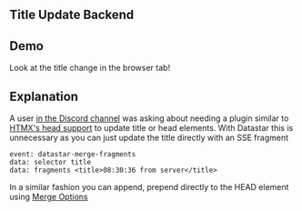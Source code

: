 ## Title Update Backend

## Demo

Look at the title change in the browser tab!

<div data-on-load="$get('/examples/title_update_backend/updates')"></div>

## Explanation

A user [in the Discord channel](https://discord.com/channels/725789699527933952/1180902694999838752) was asking about needing a plugin similar to [HTMX's head support](https://v1.htmx.org/extensions/head-support/) to update title or head elements. With Datastar this is unnecessary as you can just update the title directly with an SSE fragment

```
event: datastar-merge-fragments
data: selector title
data: fragments <title>08:30:36 from server</title>
```

In a similar fashion you can append, prepend directly to the HEAD element using [Merge Options](/examples/merge_options)
